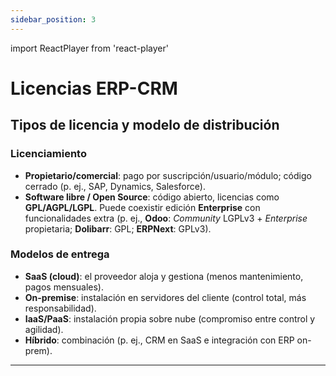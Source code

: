 ```yaml
---
sidebar_position: 3
---
```

import ReactPlayer from 'react-player'

# Licencias ERP-CRM

<ReactPlayer playing={false} controls url='https://www.youtube.com/watch?v=VR8aXePkQ5M' />

## Tipos de licencia y modelo de distribución

### Licenciamiento
- **Propietario/comercial**: pago por suscripción/usuario/módulo; código cerrado (p. ej., SAP, Dynamics, Salesforce).  
- **Software libre / Open Source**: código abierto, licencias como **GPL/AGPL/LGPL**. Puede coexistir edición **Enterprise** con funcionalidades extra (p. ej., **Odoo**: *Community* LGPLv3 + *Enterprise* propietaria; **Dolibarr**: GPL; **ERPNext**: GPLv3).

### Modelos de entrega
- **SaaS (cloud)**: el proveedor aloja y gestiona (menos mantenimiento, pagos mensuales).  
- **On-premise**: instalación en servidores del cliente (control total, más responsabilidad).  
- **IaaS/PaaS**: instalación propia sobre nube (compromiso entre control y agilidad).  
- **Híbrido**: combinación (p. ej., CRM en SaaS e integración con ERP on-prem).

---